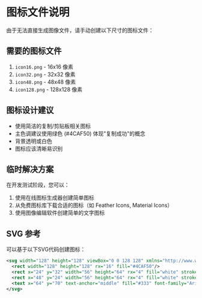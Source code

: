 # 图标文件说明

由于无法直接生成图像文件，请手动创建以下尺寸的图标文件：

## 需要的图标文件

1. `icon16.png` - 16x16 像素
2. `icon32.png` - 32x32 像素  
3. `icon48.png` - 48x48 像素
4. `icon128.png` - 128x128 像素

## 图标设计建议

- 使用简洁的复制/剪贴板相关图标
- 主色调建议使用绿色 (#4CAF50) 体现"复制成功"的概念
- 背景透明或白色
- 图标应该清晰易识别

## 临时解决方案

在开发测试阶段，您可以：
1. 使用在线图标生成器创建简单图标
2. 从免费图标库下载合适的图标（如 Feather Icons, Material Icons）
3. 使用图像编辑软件创建简单的文字图标

## SVG 参考

可以基于以下SVG代码创建图标：

```svg
<svg width="128" height="128" viewBox="0 0 128 128" xmlns="http://www.w3.org/2000/svg">
  <rect width="128" height="128" rx="16" fill="#4CAF50"/>
  <rect x="24" y="32" width="56" height="64" rx="4" fill="white" stroke="#333" stroke-width="2"/>
  <rect x="48" y="24" width="56" height="64" rx="4" fill="white" stroke="#333" stroke-width="2"/>
  <text x="64" y="70" text-anchor="middle" fill="#333" font-family="Arial" font-size="24" font-weight="bold">📋</text>
</svg>
```
